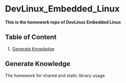 # DevLinux_Embedded_Linux

**This is the homework repo of DevLinux Embedded Linux**

## Table of Content
1. [Generate Knowledge](#generate-knowledge)

## Generate Knowledge
The homework for shared and static library usage